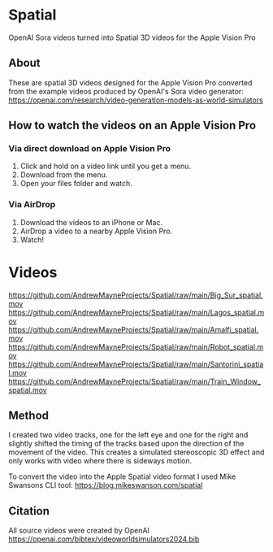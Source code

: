 # Spatial
OpenAI Sora videos turned into Spatial 3D videos for the Apple Vision Pro

## About
These are spatial 3D videos designed for the Apple Vision Pro converted from the example videos produced by OpenAI's Sora video generator: https://openai.com/research/video-generation-models-as-world-simulators

## How to watch the videos on an Apple Vision Pro
### Via direct download on Apple Vision Pro
1. Click and hold on a video link until you get a menu.
2. Download from the menu.
3. Open your files folder and watch.

### Via AirDrop
1. Download the videos to an iPhone or Mac.
2. AirDrop a video to a nearby Apple Vision Pro.
3. Watch!


# Videos
https://github.com/AndrewMayneProjects/Spatial/raw/main/Big_Sur_spatial.mov
https://github.com/AndrewMayneProjects/Spatial/raw/main/Lagos_spatial.mov
https://github.com/AndrewMayneProjects/Spatial/raw/main/Amalfi_spatial.mov
https://github.com/AndrewMayneProjects/Spatial/raw/main/Robot_spatial.mov
https://github.com/AndrewMayneProjects/Spatial/raw/main/Santorini_spatial.mov
https://github.com/AndrewMayneProjects/Spatial/raw/main/Train_Window_spatial.mov


## Method
I created two video tracks, one for the left eye and one for the right and slightly shifted the timing of the tracks based upon the direction of the movement of the video. This creates a simulated stereoscopic 3D effect and only works with video where there is sideways motion.

To convert the video into the Apple Spatial video format I used Mike Swansons CLI tool: https://blog.mikeswanson.com/spatial

## Citation
All source videos were created by OpenAI
https://openai.com/bibtex/videoworldsimulators2024.bib


